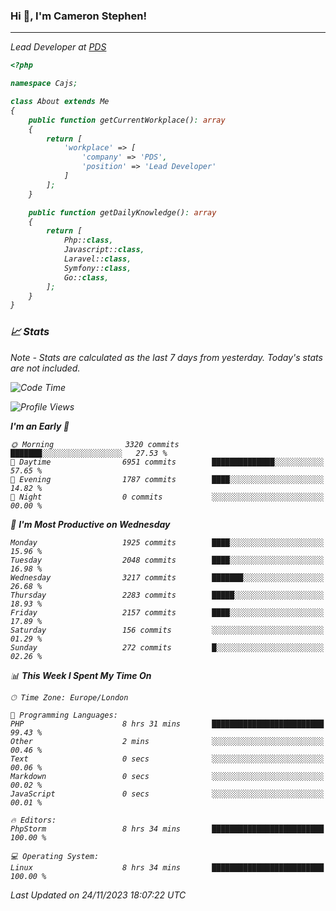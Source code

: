 ### Hi 👋, I'm Cameron Stephen!
<hr>
<p><em>Lead Developer at <a href="https://prindatasolutions.co.uk">PDS</a></p>


```php
<?php

namespace Cajs;

class About extends Me
{
    public function getCurrentWorkplace(): array
    {
        return [
            'workplace' => [
                'company' => 'PDS',
                'position' => 'Lead Developer'
            ]
        ];
    }

    public function getDailyKnowledge(): array
    {
        return [
            Php::class,
            Javascript::class,
            Laravel::class,
            Symfony::class,
            Go::class,
        ];
    }
}
```

### 📈 Stats
<p><em>Note - Stats are calculated as the last 7 days from yesterday. Today's stats are not included.</em></p>


<!--START_SECTION:waka-->
![Code Time](http://img.shields.io/badge/Code%20Time-3%2C621%20hrs%2016%20mins-blue)

![Profile Views](http://img.shields.io/badge/Profile%20Views-0-blue)

**I'm an Early 🐤** 

```text
🌞 Morning                3320 commits        ███████░░░░░░░░░░░░░░░░░░   27.53 % 
🌆 Daytime                6951 commits        ██████████████░░░░░░░░░░░   57.65 % 
🌃 Evening                1787 commits        ████░░░░░░░░░░░░░░░░░░░░░   14.82 % 
🌙 Night                  0 commits           ░░░░░░░░░░░░░░░░░░░░░░░░░   00.00 % 
```
📅 **I'm Most Productive on Wednesday** 

```text
Monday                   1925 commits        ████░░░░░░░░░░░░░░░░░░░░░   15.96 % 
Tuesday                  2048 commits        ████░░░░░░░░░░░░░░░░░░░░░   16.98 % 
Wednesday                3217 commits        ███████░░░░░░░░░░░░░░░░░░   26.68 % 
Thursday                 2283 commits        █████░░░░░░░░░░░░░░░░░░░░   18.93 % 
Friday                   2157 commits        ████░░░░░░░░░░░░░░░░░░░░░   17.89 % 
Saturday                 156 commits         ░░░░░░░░░░░░░░░░░░░░░░░░░   01.29 % 
Sunday                   272 commits         █░░░░░░░░░░░░░░░░░░░░░░░░   02.26 % 
```


📊 **This Week I Spent My Time On** 

```text
🕑︎ Time Zone: Europe/London

💬 Programming Languages: 
PHP                      8 hrs 31 mins       █████████████████████████   99.43 % 
Other                    2 mins              ░░░░░░░░░░░░░░░░░░░░░░░░░   00.46 % 
Text                     0 secs              ░░░░░░░░░░░░░░░░░░░░░░░░░   00.06 % 
Markdown                 0 secs              ░░░░░░░░░░░░░░░░░░░░░░░░░   00.02 % 
JavaScript               0 secs              ░░░░░░░░░░░░░░░░░░░░░░░░░   00.01 % 

🔥 Editors: 
PhpStorm                 8 hrs 34 mins       █████████████████████████   100.00 % 

💻 Operating System: 
Linux                    8 hrs 34 mins       █████████████████████████   100.00 % 
```


 Last Updated on 24/11/2023 18:07:22 UTC
<!--END_SECTION:waka-->
